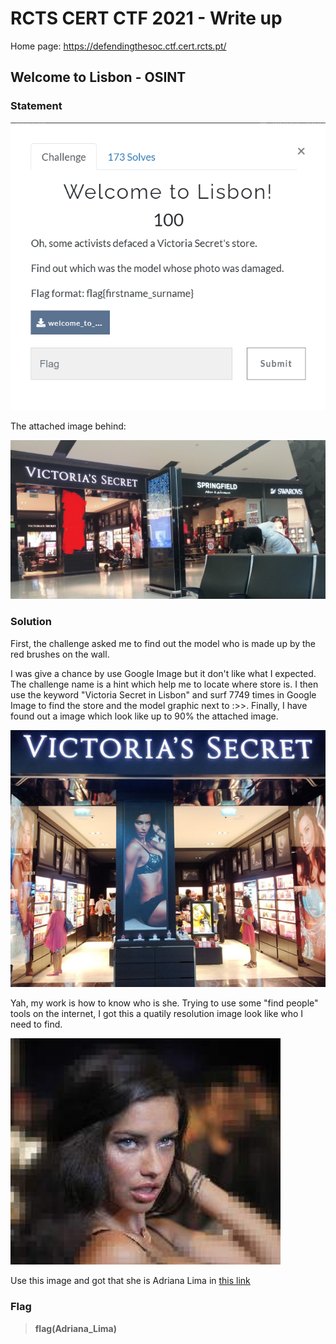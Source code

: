 # RCTS CERT CTF 2021 - Write up

Home page: https://defendingthesoc.ctf.cert.rcts.pt/

## Welcome to Lisbon - OSINT

### Statement

![](https://raw.githubusercontent.com/nh4ttruong/ctf-write-up/main/rcts-cert-ctf-2021/images/welcome2lisbon.png)

The attached image behind:

![](https://raw.githubusercontent.com/nh4ttruong/ctf-write-up/main/rcts-cert-ctf-2021/images/welcome_to_lisbon.jpg)

### Solution

First, the challenge asked me to find out the model who is made up by the red brushes on the wall.

I was give a chance by use Google Image but it don't like what I expected. The challenge name is a hint which help me to locate where store is. I then use the keyword "Victoria Secret in Lisbon" and surf 7749 times in Google Image to find the store and the model graphic next to :>>. Finally, I have found out a image which look like up to 90% the attached image.

![](https://raw.githubusercontent.com/nh4ttruong/ctf-write-up/main/rcts-cert-ctf-2021/images/looklike.jpg)

Yah, my work is how to know who is she. Trying to use some "find people" tools on the internet, I got this a quatily resolution image look like who I need to find.

![](https://raw.githubusercontent.com/nh4ttruong/ctf-write-up/main/rcts-cert-ctf-2021/images/3.png)

Use this image and got that she is Adriana Lima in [this link](https://www.fanpop.com/clubs/adriana-lima/images/26769738/title/secret-fashion-show-2011-backstage-photo)

### Flag

>**flag(Adriana_Lima)**
